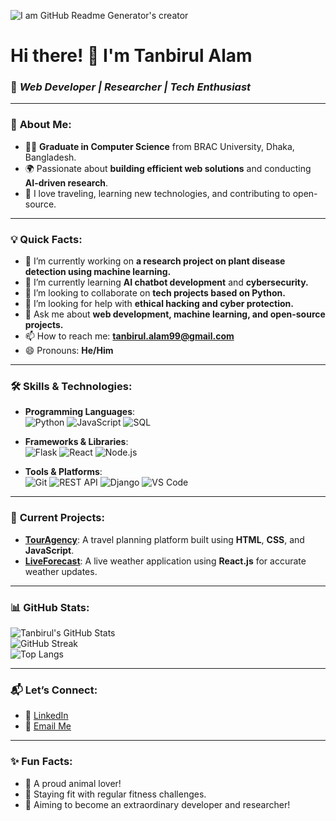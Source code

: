 ![I am GitHub Readme Generator's creator](https://ibb.co.com/8DYzNs6)

# Hi there! 👋 I'm **Tanbirul Alam**  
### 🌟 *Web Developer | Researcher | Tech Enthusiast*

---

### 📜 **About Me**:
- 🧑‍🎓 **Graduate in Computer Science** from BRAC University, Dhaka, Bangladesh.
- 🌍 Passionate about **building efficient web solutions** and conducting **AI-driven research**.
- 🧗 I love traveling, learning new technologies, and contributing to open-source.

---

### 💡 **Quick Facts**:
- 🔭 I’m currently working on **a research project on plant disease detection using machine learning.**
- 🌱 I’m currently learning **AI chatbot development** and **cybersecurity.**
- 👯 I’m looking to collaborate on **tech projects based on Python.**
- 🤔 I’m looking for help with **ethical hacking and cyber protection.**
- 💬 Ask me about **web development, machine learning, and open-source projects.**
- 📫 How to reach me: **[tanbirul.alam99@gmail.com](mailto:tanbirul.alam99@gmail.com)**
- 😄 Pronouns: **He/Him**

---

### 🛠️ **Skills & Technologies**:
- **Programming Languages**:  
  ![Python](https://img.shields.io/badge/-Python-3776AB?logo=python&logoColor=white&style=flat)
  ![JavaScript](https://img.shields.io/badge/-JavaScript-F7DF1E?logo=javascript&logoColor=black&style=flat)
  ![SQL](https://img.shields.io/badge/-SQL-4479A1?logo=postgresql&logoColor=white&style=flat)

- **Frameworks & Libraries**:  
  ![Flask](https://img.shields.io/badge/-Flask-000000?logo=flask&logoColor=white&style=flat)
  ![React](https://img.shields.io/badge/-React-61DAFB?logo=react&logoColor=black&style=flat)
  ![Node.js](https://img.shields.io/badge/-Node.js-339933?logo=node.js&logoColor=white&style=flat)

- **Tools & Platforms**:  
  ![Git](https://img.shields.io/badge/-Git-F05032?logo=git&logoColor=white&style=flat)
  ![REST API](https://img.shields.io/badge/-REST%20API-00A98F?logo=api&logoColor=white&style=flat)
  ![Django](https://img.shields.io/badge/-Django-092E20?logo=django&logoColor=white&style=flat)
  ![VS Code](https://img.shields.io/badge/-VS%20Code-007ACC?logo=visual-studio-code&logoColor=white&style=flat)

---

### 🌟 **Current Projects**:
- **[TourAgency](https://github.com/Tanbirul99/TourAgency)**: A travel planning platform built using **HTML**, **CSS**, and **JavaScript**.  
- **[LiveForecast](https://github.com/Tanbirul99/LiveForecast)**: A live weather application using **React.js** for accurate weather updates.  

---

### 📊 **GitHub Stats**:
![Tanbirul's GitHub Stats](https://github-readme-stats.vercel.app/api?username=Tanbirul99&show_icons=true&theme=radical)  
![GitHub Streak](https://github-readme-streak-stats.herokuapp.com?user=Tanbirul99&theme=radical)  
![Top Langs](https://github-readme-stats.vercel.app/api/top-langs/?username=Tanbirul99&layout=compact&theme=radical)  

---

### 📬 **Let’s Connect**:
- 💼 [LinkedIn](https://linkedin.com/in/tanbirul99)  
- 📧 [Email Me](mailto:tanbirul.alam99@gmail.com)  

---

### ✨ Fun Facts:
- 🐾 A proud animal lover!  
- 🧘 Staying fit with regular fitness challenges.  
- 🚀 Aiming to become an extraordinary developer and researcher!
